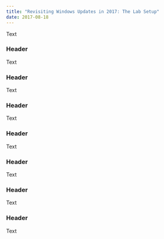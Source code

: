 ```yaml
---
title: "Revisiting Windows Updates in 2017: The Lab Setup"
date: 2017-08-18
---
```


Text

### Header

Text

### Header

Text

### Header

Text

### Header

Text

### Header

Text

### Header

Text

### Header

Text
